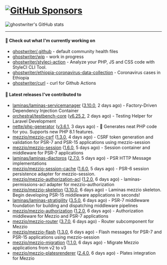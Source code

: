 # [![GitHub Sponsors](https://img.shields.io/github/sponsors/ghostwriter?label=Sponsors&style=flat-square&logo=GitHub%20Sponsors)](https://github.com/sponsors/ghostwriter)

![ghostwriter's GitHub stats](https://github-readme-stats.vercel.app/api?username=ghostwriter&show_icons=true&count_private=true&hide_title=true&hide_rank=true&icon_color=333)

---

#### 🌱 Check out what I'm currently working on

- [ghostwriter/.github](https://github.com/ghostwriter/.github) - default community health files
- [ghostwriter/wip](https://github.com/ghostwriter/wip) - work in progress
- [ghostwriter/styleci-action](https://github.com/ghostwriter/styleci-action) - Analyze your PHP, JS and CSS code with StyleCI CLI Tool.
- [ghostwriter/ethiopia-coronavirus-data-collection](https://github.com/ghostwriter/ethiopia-coronavirus-data-collection) - Coronavirus cases in Ethiopia
- [ghostwriter/curl](https://github.com/ghostwriter/curl) - curl for Github Actions

#### 🔭 Latest releases I've contributed to

- [laminas/laminas-servicemanager](https://github.com/laminas/laminas-servicemanager) ([3.10.0](https://github.com/laminas/laminas-servicemanager/releases/tag/3.10.0), 2 days ago) - Factory-Driven Dependency Injection Container
- [orchestral/testbench-core](https://github.com/orchestral/testbench-core) ([v6.25.2](https://github.com/orchestral/testbench-core/releases/tag/v6.25.2), 2 days ago) - Testing Helper for Laravel Development
- [nette/php-generator](https://github.com/nette/php-generator) ([v3.6.1](https://github.com/nette/php-generator/releases/tag/v3.6.1), 3 days ago) - 🐘 Generates neat PHP code for you. Supports new PHP 8.1 features.
- [mezzio/mezzio-csrf](https://github.com/mezzio/mezzio-csrf) ([1.3.0](https://github.com/mezzio/mezzio-csrf/releases/tag/1.3.0), 4 days ago) - CSRF token generation and validation for PSR-7 and PSR-15 applications using mezzio-session
- [mezzio/mezzio-session](https://github.com/mezzio/mezzio-session) ([1.6.0](https://github.com/mezzio/mezzio-session/releases/tag/1.6.0), 5 days ago) - Session container and middleware for PSR-7 applications
- [laminas/laminas-diactoros](https://github.com/laminas/laminas-diactoros) ([2.7.0](https://github.com/laminas/laminas-diactoros/releases/tag/2.7.0), 5 days ago) - PSR HTTP Message implementations
- [mezzio/mezzio-session-cache](https://github.com/mezzio/mezzio-session-cache) ([1.6.0](https://github.com/mezzio/mezzio-session-cache/releases/tag/1.6.0), 5 days ago) - PSR-6 session persistence adapter for mezzio-session.
- [mezzio/mezzio-authorization-acl](https://github.com/mezzio/mezzio-authorization-acl) ([1.2.0](https://github.com/mezzio/mezzio-authorization-acl/releases/tag/1.2.0), 6 days ago) - laminas-permissions-acl adapter for mezzio-authorization
- [mezzio/mezzio-skeleton](https://github.com/mezzio/mezzio-skeleton) ([3.10.0](https://github.com/mezzio/mezzio-skeleton/releases/tag/3.10.0), 6 days ago) - Laminas mezzio skeleton. Begin developing PSR-15 middleware applications in seconds!
- [laminas/laminas-stratigility](https://github.com/laminas/laminas-stratigility) ([3.5.0](https://github.com/laminas/laminas-stratigility/releases/tag/3.5.0), 6 days ago) - PSR-7 middleware foundation for building and dispatching middleware pipelines
- [mezzio/mezzio-authorization](https://github.com/mezzio/mezzio-authorization) ([1.2.0](https://github.com/mezzio/mezzio-authorization/releases/tag/1.2.0), 6 days ago) - Authorization middleware for Mezzio and PSR-7 applications
- [mezzio/mezzio-router](https://github.com/mezzio/mezzio-router) ([3.7.0](https://github.com/mezzio/mezzio-router/releases/tag/3.7.0), 6 days ago) - Router subcomponent for Mezzio
- [mezzio/mezzio-flash](https://github.com/mezzio/mezzio-flash) ([1.3.0](https://github.com/mezzio/mezzio-flash/releases/tag/1.3.0), 6 days ago) - Flash messages for PSR-7 and PSR-15 applications using mezzio-session
- [mezzio/mezzio-migration](https://github.com/mezzio/mezzio-migration) ([1.1.0](https://github.com/mezzio/mezzio-migration/releases/tag/1.1.0), 6 days ago) - Migrate Mezzio applications from v2 to v3
- [mezzio/mezzio-platesrenderer](https://github.com/mezzio/mezzio-platesrenderer) ([2.4.0](https://github.com/mezzio/mezzio-platesrenderer/releases/tag/2.4.0), 6 days ago) - Plates integration for Mezzio
